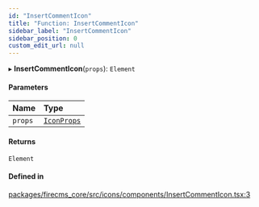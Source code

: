 ```yaml
---
id: "InsertCommentIcon"
title: "Function: InsertCommentIcon"
sidebar_label: "InsertCommentIcon"
sidebar_position: 0
custom_edit_url: null
---
```


▸ **InsertCommentIcon**(`props`): `Element`

#### Parameters

| Name | Type |
| :------ | :------ |
| `props` | [`IconProps`](../types/IconProps.md) |

#### Returns

`Element`

#### Defined in

[packages/firecms_core/src/icons/components/InsertCommentIcon.tsx:3](https://github.com/FireCMSco/firecms/blob/d45f3739/packages/firecms_core/src/icons/components/InsertCommentIcon.tsx#L3)
